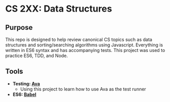 # CS 2XX: Data Structures

## Purpose
This repo is designed to help review canonical CS topics such as data structures and sorting/searching algorithms using Javascript. Everything is written in ES6 syntax and has accompanying tests. This project was used to practice ES6, TDD, and Node.

## Tools
- **Testing: [Ava](https://github.com/avajs/ava)**
  - Using this project to learn how to use Ava as the test runner
- **ES6: [Babel](https://babeljs.io/)**
